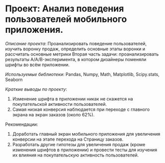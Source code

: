 # Проект: Анализ поведения пользователей мобильного приложения.

*Описание проекта*: Проанализировать поведение пользователей, изучить воронку продаж, определить основные этапы воронки и рассчитать основные метрики
Вторая часть задачи: проанализировать результаты A/A/B-эксперимента, в котором дизайнеры поменяли шрифты во всём приложении.

*Используемые библиотеки*: Pandas, Numpy, Math, Matplotlib, Scipy.stats, Seaborn

*Краткие выводы по проекту*:
1. Изменение шрифта в приложении никак не скажется на покупательской активности пользователей.
2. Самая низкая конверсия наблюдается при переходе с главного экрана на экран заказов (около 62%).

Рекомендации:
1. Доработать главный экран мобильного приложения для увеличения конверсии на этапе перехода на Страницу заказов.
2. Разработать другие гипотезы для увеличения продаж (кроме изменения шрифтов в приложении) и провести тесты для изучения их влияния на покупательскую активность пользователей.
